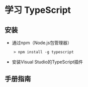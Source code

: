# 学习 TypeScript

## 安装
* 通过npm（Node.js包管理器）
```
    > npm install -g typescript
```

* 安装Visual Studio的TypeScript插件

## 手册指南